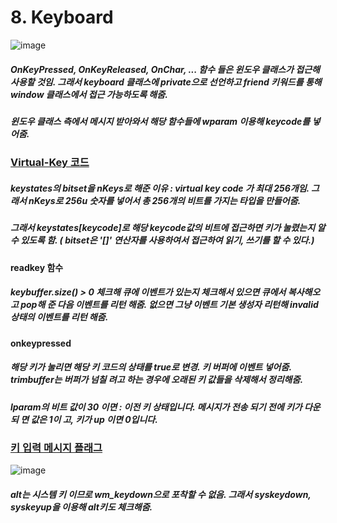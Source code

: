 # 8. Keyboard

![image](https://user-images.githubusercontent.com/52204522/145533607-d71e58bb-d32a-4a5a-bbea-d3a2679a5dff.png)

##### OnKeyPressed, OnKeyReleased, OnChar, ... 함수 들은 윈도우 클래스가 접근해 사용할 것임. 그래서 keyboard 클래스에 private으로 선언하고 friend 키워드를 통해 window 클래스에서 접근 가능하도록 해줌.
##### 윈도우 클래스 측에서 메시지 받아와서 해당 함수들에 wparam 이용해 keycode를 넣어줌.

### [ Virtual-Key 코드](https://docs.microsoft.com/ko-kr/windows/win32/inputdev/virtual-key-codes)
##### keystates의 bitset을 nKeys로 해준 이유 : virtual key code 가 최대 256개임. 그래서 nKeys로 256u 숫자를 넣어서 총 256개의 비트를 가지는 타입을 만들어줌.
##### 그래서 keystates[keycode]로 해당 keycode값의 비트에 접근하면 키가 눌렸는지 알 수 있도록 함. ( bitset은 '[]' 연산자를 사용하여서 접근하여 읽기, 쓰기를 할 수 있다.)

#### readkey 함수
##### keybuffer.size() > 0 체크해 큐에 이벤트가 있는지 체크해서 있으면 큐에서 복사해오고 pop해 준 다음 이벤트를 리턴 해줌. 없으면 그냥 이벤트 기본 생성자 리턴해 invalid 상태의 이벤트를 리턴 해줌.

#### onkeypressed
##### 해당 키가 눌리면 해당 키 코드의 상태를 true로 변경. 키 버퍼에 이벤트 넣어줌. trimbuffer는 버퍼가 넘칠 려고 하는 경우에 오래된 키 값들을 삭제해서 정리해줌.

##### lparam의 비트 값이 30 이면 : 이전 키 상태입니다. 메시지가 전송 되기 전에 키가 다운 되 면 값은 1이 고, 키가 up 이면 0입니다.

### [키 입력 메시지 플래그](https://docs.microsoft.com/ko-kr/windows/win32/inputdev/about-keyboard-input#keystroke-message-flags)

![image](https://user-images.githubusercontent.com/52204522/145533655-46e0ee6e-37d5-488f-91be-2e10ada0111e.png)

##### alt는 시스템 키 이므로 wm_keydown으로 포착할 수 없음. 그래서 syskeydown, syskeyup을 이용해 alt키도 체크해줌.



